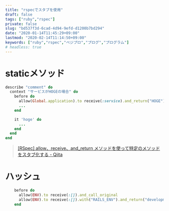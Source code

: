 ```yaml
---
title: "rspecでスタブを使用"
draft: false
tags: ["ruby","rspec"]
private: false
slug: "bd537f3d-6cad-4d94-9efd-d1200b7bd294"
date: "2020-01-14T11:45:29+09:00"
lastmod: "2020-02-14T11:14:50+09:00"
keywords: ["ruby","rspec","ベジプロ","プログ","プログラム"]
# headless: true
---
```


# staticメソッド
```rb
describe "comment" do
  context "サービスがHOGEの場合" do
    before do
      allow(Global.application).to receive(:service).and_return("HOGE") #<= キモ
      ...
    end

    it 'hoge' do
      ...
    end
  end
end
```

> [[RSpec] allow、receive、and_return メソッドを使って特定のメソッドをスタブ化する - Qiita](https://qiita.com/suzuki86/items/5549d5fab231a907642d)

# ハッシュ
```rb
    before do
      allow(ENV).to receive(:[]).and_call_original
      allow(ENV).to receive(:[]).with("RAILS_ENV").and_return("development")
    end
```
